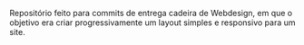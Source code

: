 Repositório feito para commits de entrega cadeira de Webdesign, em que o objetivo era criar progressivamente um layout simples e responsivo para um site.
